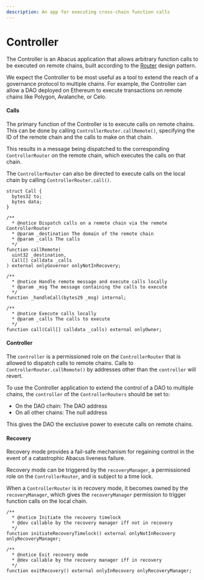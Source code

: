```yaml
---
description: An app for executing cross-chain function calls
---
```


# Controller

The Controller is an Abacus application that allows arbitrary function calls to be executed on remote chains, built according to the [Router](../building-applications/writing-contracts/router.md) design pattern.

We expect the Controller to be most useful as a tool to extend the reach of a governance protocol to multiple chains. For example, the Controller can allow a DAO deployed on Ethereum to execute transactions on remote chains like Polygon, Avalanche, or Celo.

#### Calls

The primary function of the Controller is to execute calls on remote chains. This can be done by calling `ControllerRouter.callRemote()`, specifying the ID of the remote chain and the calls to make on that chain.&#x20;

This results in a message being dispatched to the corresponding `ControllerRouter` on the remote chain, which executes the calls on that chain.

The `ControllerRouter` can also be directed to execute calls on the local chain by calling `ControllerRouter.call()`.&#x20;

```solidity
struct Call {
  bytes32 to;
  bytes data;
}

/**
  * @notice Dispatch calls on a remote chain via the remote ControllerRouter
  * @param _destination The domain of the remote chain
  * @param _calls The calls
  */
function callRemote(
  uint32 _destination,
  Call[] calldata _calls
) external onlyGovernor onlyNotInRecovery;

/**
  * @notice Handle remote message and execute calls locally
  * @param _msg The message containing the calls to execute
  */
function _handleCall(bytes29 _msg) internal;

/**
  * @notice Execute calls locally
  * @param _calls The calls to execute
  */
function call(Call[] calldata _calls) external onlyOwner;
```

#### Controller

The `controller` is a permissioned role on the `ControllerRouter` that is allowed to dispatch calls to remote chains. Calls to `ControllerRouter.callRemote()` by addresses other than the `controller` will revert.

To use the Controller application to extend the control of a DAO to multiple chains, the `controller` of the `ControllerRouters` should be set to:

* On the DAO chain: The DAO address
* On all other chains: The null address

This gives the DAO the exclusive power to execute calls on remote chains.

#### Recovery

Recovery mode provides a fail-safe mechanism for regaining control in the event of a catastrophic Abacus liveness failure.

Recovery mode can be triggered by the `recoveryManager`, a permissioned role on the `ControllerRouter`, and is subject to a time lock.

When a `ControllerRouter` is in recovery mode, it becomes owned by the `recoveryManager`, which gives the `recoveryManager` permission to trigger function calls on the local chain.&#x20;

```solidity
/**
  * @notice Initiate the recovery timelock
  * @dev callable by the recovery manager iff not in recovery
  */
function initiateRecoveryTimelock() external onlyNotInRecovery onlyRecoveryManager;

/**
  * @notice Exit recovery mode
  * @dev callable by the recovery manager iff in recovery
  */
function exitRecovery() external onlyInRecovery onlyRecoveryManager;
```
